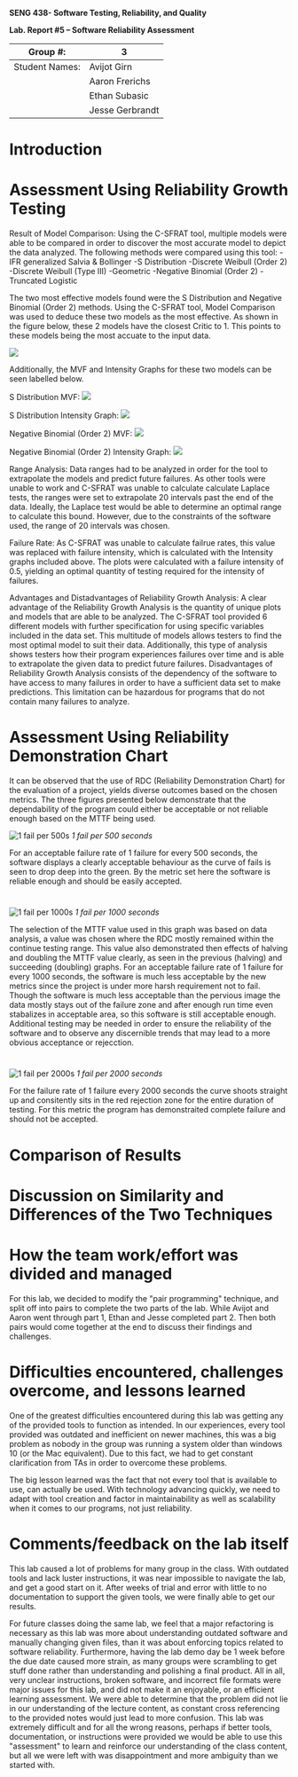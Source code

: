 **SENG 438- Software Testing, Reliability, and Quality**

**Lab. Report \#5 – Software Reliability Assessment**

| Group \#:       | 3  |
|-----------------|---|
| Student Names:  | Avijot Girn  |
|                 | Aaron Frerichs  |
|                 | Ethan Subasic  |
|                 | Jesse Gerbrandt  |

# Introduction

# 

# Assessment Using Reliability Growth Testing 
Result of Model Comparison:
Using the C-SFRAT tool, multiple models were able to be compared in order to discover the most accurate model to depict the data analyzed. The following methods were compared using this tool:
-IFR generalized Salvia & Bollinger
-S Distribution
-Discrete Weibull (Order 2)
-Discrete Weibull (Type III)
-Geometric
-Negative Binomial (Order 2)
-Truncated Logistic

The two most effective models found were the S Distribution and Negative Binomial (Order 2) methods. Using the C-SFRAT tool, Model Comparison was used to deduce these two models as the most effective. As shown in the figure below, these 2 models have the closest Critic to 1. This points to these models being the most accuate to the input data.

<img src="./media/ModelComparison.png"/>

Additionally, the MVF and Intensity Graphs for these two models can be seen labelled below.

S Distribution MVF:
<img src="./media/SGraph.png"/>

S Distribution Intensity Graph:
<img src="./media/SIntensity.png"/>

Negative Binomial (Order 2) MVF:
<img src="./media/NB2Graph.png"/>

Negative Binomial (Order 2) Intensity Graph:
<img src="./media/NB2Intensity.png"/>

Range Analysis:
Data ranges had to be analyzed in order for the tool to extrapolate the models and predict future failures. As other tools were unable to work and C-SFRAT was unable to calculate calculate Laplace tests, the ranges were set to extrapolate 20 intervals past the end of the data. Ideally, the Laplace test would be able to determine an optimal range to calculate this bound. However, due to the constraints of the software used, the range of 20 intervals was chosen.

Failure Rate:
As C-SFRAT was unable to calculate failrue rates, this value was replaced with failure intensity, which is calculated with the Intensity graphs included above. The plots were calculated with a failure intensity of 0.5, yielding an optimal quantity of testing required for the intensity of failures.

Advantages and Distadvantages of Reliability Growth Analysis:
A clear advantage of the Reliability Growth Analysis is the quantity of unique plots and models that are able to be analyzed. The C-SFRAT tool provided 6 different models with further specification for using specific variables included in the data set. This multitude of models allows testers to find the most optimal model to suit their data. Additionally, this type of analysis shows testers how their program experiences failures over time and is able to extrapolate the given data to predict future failures. 
Disadvantages of Reliability Growth Analysis consists of the dependency of the software to have access to many failures in order to have a sufficient data set to make predictions. This limitation can be hazardous for programs that do not contain many failures to analyze. 






# Assessment Using Reliability Demonstration Chart 
 It can be observed that the use of RDC (Reliability Demonstration Chart) for the evaluation of a project, yields diverse outcomes based on the chosen metrics. The three figures presented below demonstrate that the dependability of the program could either be acceptable or not reliable enough based on the MTTF being used.

 ![1 fail per 500s](/media/RDC1fp500s.png)
 _1 fail per 500 seconds_

For an acceptable failure rate of 1 failure for every 500 seconds, the software displays a clearly acceptable behaviour as the curve of fails is seen to drop deep into the green. By the metric set here the software is reliable enough and should be easily accepted.
#
![1 fail per 1000s](/media/RDC1fp1000s.png)
 _1 fail per 1000 seconds_

The selection of the MTTF value used in this graph was based on data analysis, a value was chosen where the RDC mostly remained within the continue testing range. This value also demonstrated then effects of halving and doubling the MTTF value clearly, as seen in the previous (halving) and succeeding (doubling) graphs. For an acceptable failure rate of 1 failure for every 1000 seconds, the software is much less acceptable by the new metrics since the project is under more harsh requirement not to fail. Though the software is much less acceptable than the pervious image the data mostly stays out of the failure zone and after enough run time even stabalizes in acceptable area, so this software is still acceptable enough. Additional testing may be needed in order to ensure the reliability of the software and to observe any discernible trends that may lead to a more obvious acceptance or rejecction.
#
![1 fail per 2000s](/media/RDC1fp2000s.png)
 _1 fail per 2000 seconds_

For the failure rate of 1 failure every 2000 seconds the curve shoots straight up and consitently sits in the red rejection zone for the entire duration of testing. For this metric the program has demonstraited complete failure and should not be accepted.
# 

# Comparison of Results

# Discussion on Similarity and Differences of the Two Techniques

# How the team work/effort was divided and managed
For this lab, we decided to modify the "pair programming" technique, and split off into pairs to complete the two parts of the lab. While Avijot and Aaron went through part 1, Ethan and Jesse completed part 2. Then both pairs would come together at the end to discuss their findings and challenges. 

# Difficulties encountered, challenges overcome, and lessons learned
One of the greatest difficulties encountered during this lab was getting any of the provided tools to function as intended. In our experiences, every tool provided was outdated and inefficient on newer machines, this was a big problem as nobody in the group was running a system older than windows 10 (or the Mac equivalent). Due to this fact, we had to get constant clarification from TAs in order to overcome these problems. 

The big lesson learned was the fact that not every tool that is available to use, can actually be used. With technology advancing quickly, we need to adapt with tool creation and factor in maintainability as well as scalability when it comes to our programs, not just reliability. 
# Comments/feedback on the lab itself
This lab caused a lot of problems for many group in the class. With outdated tools and lack luster instructions, it was near impossible to navigate the lab, and get a good start on it. After weeks of trial and error with little to no documentation to support the given tools, we were finally able to get our results.

For future classes doing the same lab, we feel that a major refactoring is necessary as this lab was more about understanding outdated software and manually changing given files, than it was about enforcing topics related to software reliability. Furthermore, having the lab demo day be 1 week before the due date caused more strain, as many groups were scrambling to get stuff done rather than understanding and polishing a final product. All in all, very unclear instructions, broken software, and incorrect file formats were major issues for this lab, and did not make it an enjoyable, or an efficient learning assessment. We were able to determine that the problem did not lie in our understanding of the lecture content, as constant cross referencing to the provided notes would just lead to more confusion. This lab was extremely difficult and for all the wrong reasons, perhaps if better tools, documentation, or instructions were provided we would be able to use this "assessment" to learn and reinforce our understanding of the class content, but all we were left with was disappointment and more ambiguity than we started with. 